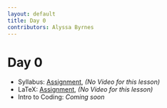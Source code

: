 ```yaml
---
layout: default
title: Day 0
contributors: Alyssa Byrnes
---
```


# Day 0

* Syllabus: [Assignment](https://www.gradescope.com/), *(No Video for this lesson)*
* LaTeX: [Assignment](https://www.gradescope.com/), *(No Video for this lesson)*
* Intro to Coding: *Coming soon*

